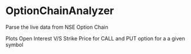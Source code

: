 # OptionChainAnalyzer
Parse the live data from NSE Option Chain

Plots Open Interest V/S Strike Price for CALL and PUT option for a a given symbol
